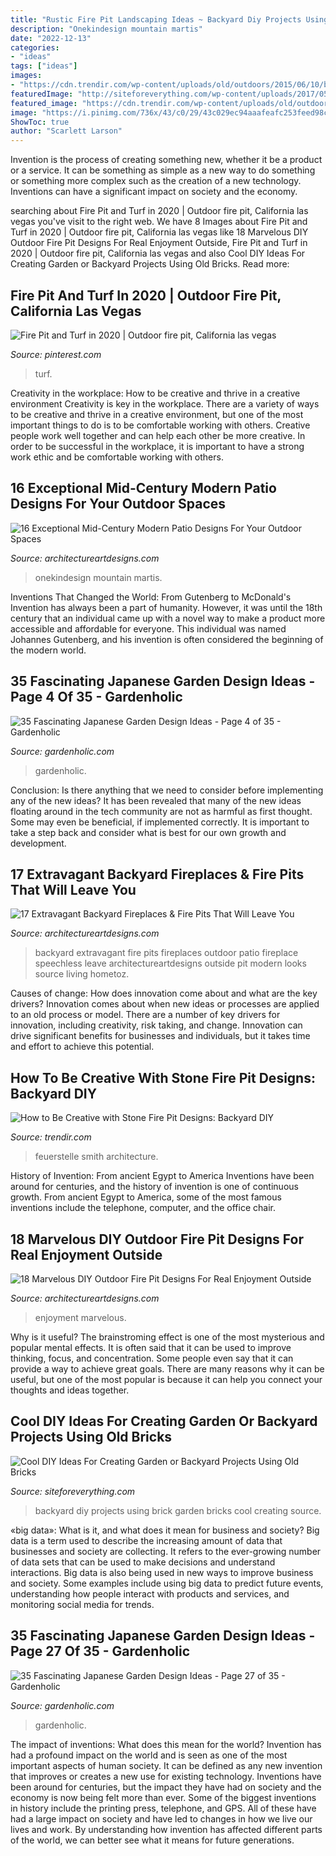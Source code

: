 ```yaml
---
title: "Rustic Fire Pit Landscaping Ideas ~ Backyard Diy Projects Using Brick Garden Bricks Cool Creating Source"
description: "Onekindesign mountain martis"
date: "2022-12-13"
categories:
- "ideas"
tags: ["ideas"]
images:
- "https://cdn.trendir.com/wp-content/uploads/old/outdoors/2015/06/10/boulder-fire-pit.jpg"
featuredImage: "http://siteforeverything.com/wp-content/uploads/2017/05/Brick-Backyard-17.jpg"
featured_image: "https://cdn.trendir.com/wp-content/uploads/old/outdoors/2015/06/10/boulder-fire-pit.jpg"
image: "https://i.pinimg.com/736x/43/c0/29/43c029ec94aaafeafc253feed98c5e48.jpg"
ShowToc: true
author: "Scarlett Larson"
---
```



Invention is the process of creating something new, whether it be a product or a service. It can be something as simple as a new way to do something or something more complex such as the creation of a new technology. Inventions can have a significant impact on society and the economy.

	

		
searching about Fire Pit and Turf in 2020 | Outdoor fire pit, California las vegas you've visit to the right web. We have 8 Images about Fire Pit and Turf in 2020 | Outdoor fire pit, California las vegas like 18 Marvelous DIY Outdoor Fire Pit Designs For Real Enjoyment Outside, Fire Pit and Turf in 2020 | Outdoor fire pit, California las vegas and also Cool DIY Ideas For Creating Garden or Backyard Projects Using Old Bricks. Read more:
		
    
## Fire Pit And Turf In 2020 | Outdoor Fire Pit, California Las Vegas

<img loading=lazy src="https://i.pinimg.com/736x/43/c0/29/43c029ec94aaafeafc253feed98c5e48.jpg" onerror="this.onerror=null;this.src='https://tse3.mm.bing.net/th?id=OIP.7o1nChSmRCnLoHx8Q9LZNgHaIw&amp;pid=15.1';" alt="Fire Pit and Turf in 2020 | Outdoor fire pit, California las vegas">

_Source: pinterest.com_

>turf. 

	

Creativity in the workplace: How to be creative and thrive in a creative environment
Creativity is key in the workplace. There are a variety of ways to be creative and thrive in a creative environment, but one of the most important things to do is to be comfortable working with others. Creative people work well together and can help each other be more creative. In order to be successful in the workplace, it is important to have a strong work ethic and be comfortable working with others.

    
## 16 Exceptional Mid-Century Modern Patio Designs For Your Outdoor Spaces

<img loading=lazy src="http://www.architectureartdesigns.com/wp-content/uploads/2015/03/16-Exceptional-Mid-Century-Modern-Patio-Designs-For-Your-Outdoor-Spaces-15.jpg" onerror="this.onerror=null;this.src='https://tse4.mm.bing.net/th?id=OIP.pg5V_zVMrzO6pqZdYon3DwHaFR&amp;pid=15.1';" alt="16 Exceptional Mid-Century Modern Patio Designs For Your Outdoor Spaces">

_Source: architectureartdesigns.com_

>onekindesign mountain martis. 

	

Inventions That Changed the World: From Gutenberg to McDonald's
Invention has always been a part of humanity. However, it was until the 18th century that an individual came up with a novel way to make a product more accessible and affordable for everyone. This individual was named Johannes Gutenberg, and his invention is often considered the beginning of the modern world.

    
## 35 Fascinating Japanese Garden Design Ideas - Page 4 Of 35 - Gardenholic

<img loading=lazy src="https://gardenholic.com/wp-content/uploads/2018/08/Garden-4.jpg" onerror="this.onerror=null;this.src='https://tse1.mm.bing.net/th?id=OIP.CjEZ4UdQburyxmp8QlQLUQHaK5&amp;pid=15.1';" alt="35 Fascinating Japanese Garden Design Ideas - Page 4 of 35 - Gardenholic">

_Source: gardenholic.com_

>gardenholic. 

	

Conclusion: Is there anything that we need to consider before implementing any of the new ideas?
It has been revealed that many of the new ideas floating around in the tech community are not as harmful as first thought. Some may even be beneficial, if implemented correctly. It is important to take a step back and consider what is best for our own growth and development.

    
## 17 Extravagant Backyard Fireplaces &amp; Fire Pits That Will Leave You

<img loading=lazy src="https://www.architectureartdesigns.com/wp-content/uploads/2017/03/9-31-e1490615746700-630x626.jpg" onerror="this.onerror=null;this.src='https://tse2.mm.bing.net/th?id=OIP.4DaUL9ToWQE_aBu29gDC4wHaHW&amp;pid=15.1';" alt="17 Extravagant Backyard Fireplaces &amp; Fire Pits That Will Leave You">

_Source: architectureartdesigns.com_

>backyard extravagant fire pits fireplaces outdoor patio fireplace speechless leave architectureartdesigns outside pit modern looks source living hometoz. 

	

Causes of change: How does innovation come about and what are the key drivers?
Innovation comes about when new ideas or processes are applied to an old process or model. There are a number of key drivers for innovation, including creativity, risk taking, and change. Innovation can drive significant benefits for businesses and individuals, but it takes time and effort to achieve this potential.

    
## How To Be Creative With Stone Fire Pit Designs: Backyard DIY

<img loading=lazy src="https://cdn.trendir.com/wp-content/uploads/old/outdoors/2015/06/10/boulder-fire-pit.jpg" onerror="this.onerror=null;this.src='https://tse2.mm.bing.net/th?id=OIP.hAzqf6NUR7PPvM3jEBUYPwHaIc&amp;pid=15.1';" alt="How to Be Creative with Stone Fire Pit Designs: Backyard DIY">

_Source: trendir.com_

>feuerstelle smith architecture. 

	

History of Invention: From ancient Egypt to America
Inventions have been around for centuries, and the history of invention is one of continuous growth. From ancient Egypt to America, some of the most famous inventions include the telephone, computer, and the office chair.

    
## 18 Marvelous DIY Outdoor Fire Pit Designs For Real Enjoyment Outside

<img loading=lazy src="https://www.architectureartdesigns.com/wp-content/uploads/2015/10/1730.jpg" onerror="this.onerror=null;this.src='https://tse1.mm.bing.net/th?id=OIP.LYECi_ljbAywEFdShpSGJQHaFX&amp;pid=15.1';" alt="18 Marvelous DIY Outdoor Fire Pit Designs For Real Enjoyment Outside">

_Source: architectureartdesigns.com_

>enjoyment marvelous. 

	

Why is it useful?
The brainstroming effect is one of the most mysterious and popular mental effects. It is often said that it can be used to improve thinking, focus, and concentration. Some people even say that it can provide a way to achieve great goals. There are many reasons why it can be useful, but one of the most popular is because it can help you connect your thoughts and ideas together.

    
## Cool DIY Ideas For Creating Garden Or Backyard Projects Using Old Bricks

<img loading=lazy src="http://siteforeverything.com/wp-content/uploads/2017/05/Brick-Backyard-17.jpg" onerror="this.onerror=null;this.src='https://tse1.mm.bing.net/th?id=OIP.S6NyV5uncik7BWMeyC9tXAHaHS&amp;pid=15.1';" alt="Cool DIY Ideas For Creating Garden or Backyard Projects Using Old Bricks">

_Source: siteforeverything.com_

>backyard diy projects using brick garden bricks cool creating source. 

	

«big data»: What is it, and what does it mean for business and society?
Big data is a term used to describe the increasing amount of data that businesses and society are collecting. It refers to the ever-growing number of data sets that can be used to make decisions and understand interactions. Big data is also being used in new ways to improve business and society. Some examples include using big data to predict future events, understanding how people interact with products and services, and monitoring social media for trends.

    
## 35 Fascinating Japanese Garden Design Ideas - Page 27 Of 35 - Gardenholic

<img loading=lazy src="https://gardenholic.com/wp-content/uploads/2018/08/Garden-27.jpg" onerror="this.onerror=null;this.src='https://tse1.mm.bing.net/th?id=OIP.taRBfOa1-9LnJSNcgf0CNgHaLI&amp;pid=15.1';" alt="35 Fascinating Japanese Garden Design Ideas - Page 27 of 35 - Gardenholic">

_Source: gardenholic.com_

>gardenholic. 

	

The impact of inventions: What does this mean for the world?
Invention has had a profound impact on the world and is seen as one of the most important aspects of human society. It can be defined as any new invention that improves or creates a new use for existing technology. Inventions have been around for centuries, but the impact they have had on society and the economy is now being felt more than ever. Some of the biggest inventions in history include the printing press, telephone, and GPS. All of these have had a large impact on society and have led to changes in how we live our lives and work. By understanding how invention has affected different parts of the world, we can better see what it means for future generations.

